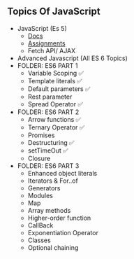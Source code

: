 ## Topics Of JavaScript

- JavaScript (Es 5)
  - [Docs](https://cdn.wccftech.com/wp-content/uploads/2014/10/JavaScript.pdf)
  - [Assignments](https://github.com/ghousahmed/javascript-exercises)
  - Fetch API/ AJAX
- Advanced Javascript (All ES 6 Topics)
- FOLDER: ES6 PART 1
  - Variable Scoping ✅
  - Template literals ✅
  - Default parameters ✅
  - Rest parameter
  - Spread Operator ✅
- FOLDER: ES6 PART 2  
  - Arrow functions  ✅
  - Ternary Operator ✅
  - Promises
  - Destructuring ✅
  - setTimeOut ✅
  - Closure
- FOLDER: ES6 PART 3  
  - Enhanced object literals
  - Iterators & For..of
  - Generators
  - Modules
  - Map
  - Array methods
  - Higher-order function
  - CallBack
  - Exponentiation Operator
  - Classes
  - Optional chaining
